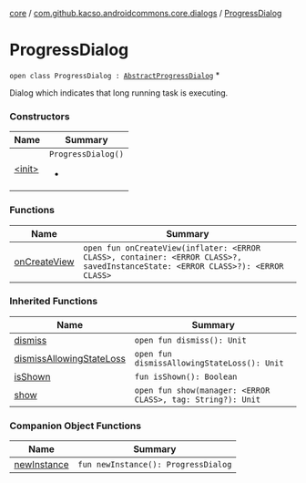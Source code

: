 [core](../../index.md) / [com.github.kacso.androidcommons.core.dialogs](../index.md) / [ProgressDialog](.)

# ProgressDialog

`open class ProgressDialog : `[`AbstractProgressDialog`](../-abstract-progress-dialog/index.md)
*

Dialog which indicates that long running task is executing.

### Constructors

| Name | Summary |
|---|---|
| [&lt;init&gt;](-init-.md) | `ProgressDialog()`<ul><li></li></ul> |

### Functions

| Name | Summary |
|---|---|
| [onCreateView](on-create-view.md) | `open fun onCreateView(inflater: <ERROR CLASS>, container: <ERROR CLASS>?, savedInstanceState: <ERROR CLASS>?): <ERROR CLASS>` |

### Inherited Functions

| Name | Summary |
|---|---|
| [dismiss](../-abstract-progress-dialog/dismiss.md) | `open fun dismiss(): Unit` |
| [dismissAllowingStateLoss](../-abstract-progress-dialog/dismiss-allowing-state-loss.md) | `open fun dismissAllowingStateLoss(): Unit` |
| [isShown](../-abstract-progress-dialog/is-shown.md) | `fun isShown(): Boolean` |
| [show](../-abstract-progress-dialog/show.md) | `open fun show(manager: <ERROR CLASS>, tag: String?): Unit` |

### Companion Object Functions

| Name | Summary |
|---|---|
| [newInstance](new-instance.md) | `fun newInstance(): ProgressDialog` |
